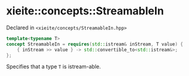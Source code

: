 # xieite::concepts::StreamableIn
Declared in `<xieite/concepts/StreamableIn.hpp>`
```cpp
template<typename T>
concept StreamableIn = requires(std::istream& inStream, T value) {
	{ inStream >> value } -> std::convertible_to<std::istream&>;
};
```
Specifies that a type `T` is istream-able.

